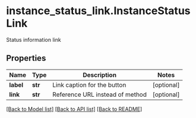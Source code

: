 # instance_status_link.InstanceStatusLink

Status information link
## Properties
Name | Type | Description | Notes
------------ | ------------- | ------------- | -------------
**label** | **str** | Link caption for the button | [optional] 
**link** | **str** | Reference URL instead of method | [optional] 

[[Back to Model list]](../README.md#documentation-for-models) [[Back to API list]](../README.md#documentation-for-api-endpoints) [[Back to README]](../README.md)


